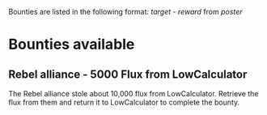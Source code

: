 Bounties are listed in the following format:
_target_ - _reward_ from _poster_
# Bounties available

## Rebel alliance - 5000 Flux from LowCalculator
The Rebel alliance stole about 10,000 flux from LowCalculator. Retrieve the flux from them and return it to LowCalculator to complete the bounty.

